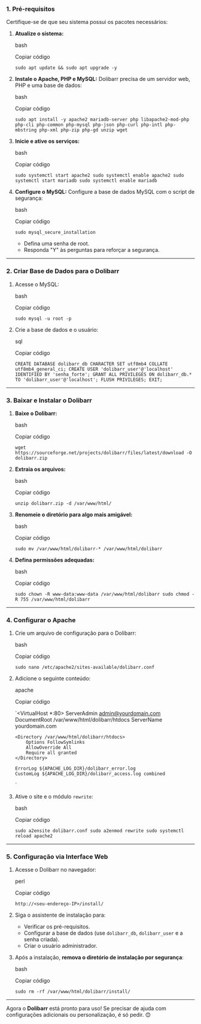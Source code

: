 ### **1\. Pré-requisitos**

Certifique-se de que seu sistema possui os pacotes necessários:

1.  **Atualize o sistema:**

    bash

    Copiar código

    `sudo apt update && sudo apt upgrade -y`

2.  **Instale o Apache, PHP e MySQL:** Dolibarr precisa de um servidor web, PHP e uma base de dados:

    bash

    Copiar código

    `sudo apt install -y apache2 mariadb-server php libapache2-mod-php php-cli php-common php-mysql php-json php-curl php-intl php-mbstring php-xml php-zip php-gd unzip wget`

3.  **Inicie e ative os serviços:**

    bash

    Copiar código

    `sudo systemctl start apache2
    sudo systemctl enable apache2
    sudo systemctl start mariadb
    sudo systemctl enable mariadb`

4.  **Configure o MySQL:** Configure a base de dados MySQL com o script de segurança:

    bash

    Copiar código

    `sudo mysql_secure_installation`

    -   Defina uma senha de root.
    -   Responda "Y" às perguntas para reforçar a segurança.

* * * * *

### **2\. Criar Base de Dados para o Dolibarr**

1.  Acesse o MySQL:

    bash

    Copiar código

    `sudo mysql -u root -p`

2.  Crie a base de dados e o usuário:

    sql

    Copiar código

    `CREATE DATABASE dolibarr_db CHARACTER SET utf8mb4 COLLATE utf8mb4_general_ci;
    CREATE USER 'dolibarr_user'@'localhost' IDENTIFIED BY 'senha_forte';
    GRANT ALL PRIVILEGES ON dolibarr_db.* TO 'dolibarr_user'@'localhost';
    FLUSH PRIVILEGES;
    EXIT;`

* * * * *

### **3\. Baixar e Instalar o Dolibarr**

1.  **Baixe o Dolibarr:**

    bash

    Copiar código

    `wget https://sourceforge.net/projects/dolibarr/files/latest/download -O dolibarr.zip`

2.  **Extraia os arquivos:**

    bash

    Copiar código

    `unzip dolibarr.zip -d /var/www/html/`

3.  **Renomeie o diretório para algo mais amigável:**

    bash

    Copiar código

    `sudo mv /var/www/html/dolibarr-* /var/www/html/dolibarr`

4.  **Defina permissões adequadas:**

    bash

    Copiar código

    `sudo chown -R www-data:www-data /var/www/html/dolibarr
    sudo chmod -R 755 /var/www/html/dolibarr`

* * * * *

### **4\. Configurar o Apache**

1.  Crie um arquivo de configuração para o Dolibarr:

    bash

    Copiar código

    `sudo nano /etc/apache2/sites-available/dolibarr.conf`

2.  Adicione o seguinte conteúdo:

    apache

    Copiar código

    `<VirtualHost *:80>
        ServerAdmin admin@yourdomain.com
        DocumentRoot /var/www/html/dolibarr/htdocs
        ServerName yourdomain.com

        <Directory /var/www/html/dolibarr/htdocs>
            Options FollowSymlinks
            AllowOverride All
            Require all granted
        </Directory>

        ErrorLog ${APACHE_LOG_DIR}/dolibarr_error.log
        CustomLog ${APACHE_LOG_DIR}/dolibarr_access.log combined
    </VirtualHost>`

3.  Ative o site e o módulo `rewrite`:

    bash

    Copiar código

    `sudo a2ensite dolibarr.conf
    sudo a2enmod rewrite
    sudo systemctl reload apache2`

* * * * *

### **5\. Configuração via Interface Web**

1.  Acesse o Dolibarr no navegador:

    perl

    Copiar código

    `http://<seu-endereço-IP>/install/`

2.  Siga o assistente de instalação para:

    -   Verificar os pré-requisitos.
    -   Configurar a base de dados (use `dolibarr_db`, `dolibarr_user` e a senha criada).
    -   Criar o usuário administrador.
3.  Após a instalação, **remova o diretório de instalação por segurança**:

    bash

    Copiar código

    `sudo rm -rf /var/www/html/dolibarr/install/`

* * * * *


Agora o **Dolibarr** está pronto para uso! Se precisar de ajuda com configurações adicionais ou personalização, é só pedir. 😊
